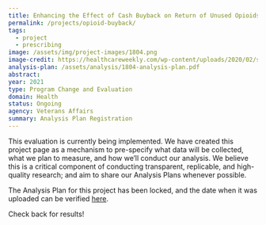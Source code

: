```yaml
---
title: Enhancing the Effect of Cash Buyback on Return of Unused Opioids
permalink: /projects/opioid-buyback/
tags: 
  - project
  - prescribing
image: /assets/img/project-images/1804.png
image-credit: https://healthcareweekly.com/wp-content/uploads/2020/02/shutterstock_620783861.jpg
analysis-plan: /assets/analysis/1804-analysis-plan.pdf
abstract: 
year: 2021
type: Program Change and Evaluation
domain: Health
status: Ongoing
agency: Veterans Affairs
summary: Analysis Plan Registration
---
```


This evaluation is currently being implemented. We have created this project page as a mechanism to pre-specify what data will be collected, what we plan to measure, and how we’ll conduct our analysis. We believe this is a critical component of conducting transparent, replicable, and high-quality research; and aim to share our Analysis Plans whenever possible.

The Analysis Plan for this project has been locked, and the date when it was uploaded can be verified <a href="https://github.com/gsa-oes/office-of-evaluation-sciences/commits/master/assets/analysis/1804-analysis-plan.pdf">here</a>. 

Check back for results!
